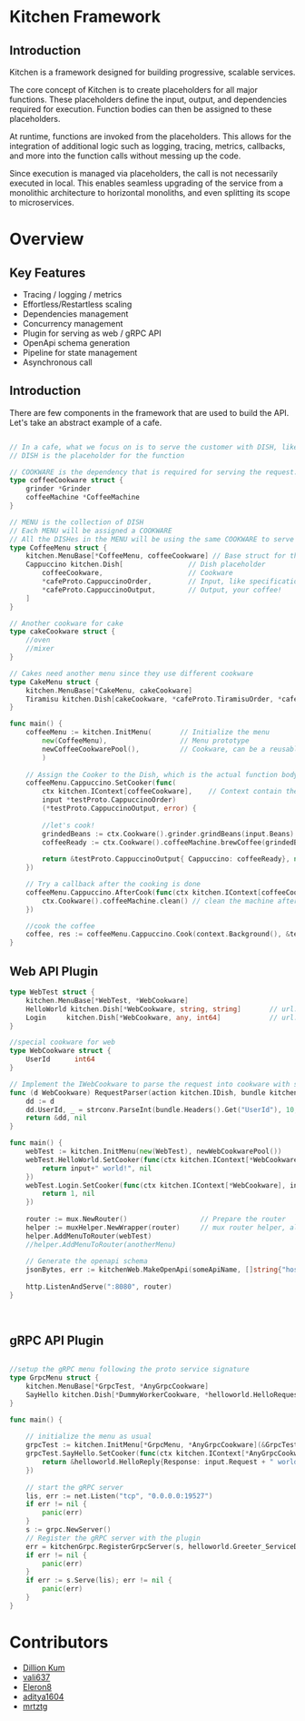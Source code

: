 # Kitchen Framework

## Introduction

Kitchen is a framework designed for building progressive, scalable services.

The core concept of Kitchen is to create placeholders for all major functions. These placeholders define the input, output, and dependencies required for execution. Function bodies can then be assigned to these placeholders.

At runtime, functions are invoked from the placeholders. This allows for the integration of additional logic such as logging, tracing, metrics, callbacks, and more into the function calls without messing up the code.

Since execution is managed via placeholders, the call is not necessarily executed in local. This enables seamless upgrading of the service from a monolithic architecture to horizontal monoliths, and even splitting its scope to microservices.
# Overview

## Key Features

- Tracing / logging / metrics
- Effortless/Restartless scaling
- Dependencies management
- Concurrency management
- Plugin for serving as web / gRPC API
- OpenApi schema generation
- Pipeline for state management
- Asynchronous call

## Introduction

There are few components in the framework that are used to build the API. Let's take an abstract example of a cafe.

```go

// In a cafe, what we focus on is to serve the customer with DISH, like coffee, cake etc.
// DISH is the placeholder for the function

// COOKWARE is the dependency that is required for serving the request.
type coffeeCookware struct {
    grinder *Grinder
    coffeeMachine *CoffeeMachine
}

// MENU is the collection of DISH
// Each MENU will be assigned a COOKWARE
// All the DISHes in the MENU will be using the same COOKWARE to serve
type CoffeeMenu struct {
    kitchen.MenuBase[*CoffeeMenu, coffeeCookware] // Base struct for the menu
    Cappuccino kitchen.Dish[                // Dish placeholder
	    coffeeCookware,                     // Cookware
		*cafeProto.CappuccinoOrder,         // Input, like specifications of the coffee like milk, beans etc.
		*cafeProto.CappuccinoOutput,        // Output, your coffee!
	]
}

// Another cookware for cake
type cakeCookware struct {
    //oven
    //mixer
}

// Cakes need another menu since they use different cookware
type CakeMenu struct {
    kitchen.MenuBase[*CakeMenu, cakeCookware]
    Tiramisu kitchen.Dish[cakeCookware, *cafeProto.TiramisuOrder, *cafeProto.TiramisuOutput]
}

func main() {
    coffeeMenu := kitchen.InitMenu(       // Initialize the menu
		new(CoffeeMenu),                  // Menu prototype
		newCoffeeCookwarePool(),          // Cookware, can be a reusable pointer/sync.Pool
		)
	
	// Assign the Cooker to the Dish, which is the actual function body
    coffeeMenu.Cappuccino.SetCooker(func(
		ctx kitchen.IContext[coffeeCookware],    // Context contain the cookware and lifecycle utils
		input *testProto.CappuccinoOrder) 
	    (*testProto.CappuccinoOutput, error) {
    
        //let's cook!
        grindedBeans := ctx.Cookware().grinder.grindBeans(input.Beans)
        coffeeReady := ctx.Cookware().coffeeMachine.brewCoffee(grindedBeans, input.Milk)
        
        return &testProto.CappuccinoOutput{ Cappuccino: coffeeReady}, nil // return error or the coffee, enjoy!
    })

	// Try a callback after the cooking is done
    coffeeMenu.Cappuccino.AfterCook(func(ctx kitchen.IContext[coffeeCookware], input *testProto.CappuccinoOrder, output *testProto.CappuccinoOutput, err error) {
        ctx.Cookware().coffeeMachine.clean() // clean the machine after brewing
    })

	//cook the coffee
    coffee, res := coffeeMenu.Cappuccino.Cook(context.Background(), &testProto.CappuccinoOrder{Beans: "arabica", Milk: "whole"}
}


```

## Web API Plugin

```go
type WebTest struct {
    kitchen.MenuBase[*WebTest, *WebCookware]
    HelloWorld kitchen.Dish[*WebCookware, string, string]       // url: /hello_world
    Login     kitchen.Dish[*WebCookware, any, int64]            // url: /login
}

//special cookware for web
type WebCookware struct {
    UserId      int64
}

// Implement the IWebCookware to parse the request into cookware with session
func (d WebCookware) RequestParser(action kitchen.IDish, bundle kitchen.IWebBundle) (routerHelper.IWebCookware, error) {
    dd := d
    dd.UserId, _ = strconv.ParseInt(bundle.Headers().Get("UserId"), 10, 64)
    return &dd, nil
}

func main() {
    webTest := kitchen.InitMenu(new(WebTest), newWebCookwarePool())
    webTest.HelloWorld.SetCooker(func(ctx kitchen.IContext[*WebCookware], input string) (string, error) {
        return input+" world!", nil
    })
    webTest.Login.SetCooker(func(ctx kitchen.IContext[*WebCookware], input any) (int64, error) {
        return 1, nil
    })
    
    router := mux.NewRouter()                  // Prepare the router
    helper := muxHelper.NewWrapper(router)     // mux router helper, also available for echo/fasthttp
    helper.AddMenuToRouter(webTest)
    //helper.AddMenuToRouter(anotherMenu)
    
	// Generate the openapi schema
    jsonBytes, err := kitchenWeb.MakeOpenApi(someApiName, []string{"host1.com"}, "/", someVersion, webTest)
    
    http.ListenAndServe(":8080", router)
}
	
	
```

## gRPC API Plugin

```go

//setup the gRPC menu following the proto service signature
type GrpcMenu struct {
    kitchen.MenuBase[*GrpcTest, *AnyGrpcCookware]
    SayHello kitchen.Dish[*DummyWorkerCookware, *helloworld.HelloRequest, *helloworld.HelloReply]
}

func main() {
	
	// initialize the menu as usual
	grpcTest := kitchen.InitMenu[*GrpcMenu, *AnyGrpcCookware](&GrpcTest{}, &AnyGrpcCookware{})
	grpcTest.SayHello.SetCooker(func(ctx kitchen.IContext[*AnyGrpcCookware], input *helloworld.HelloRequest) (output *helloworld.HelloReply, err error) {
		return &helloworld.HelloReply{Response: input.Request + " world"}, nil
	})
	
	// start the gRPC server
	lis, err := net.Listen("tcp", "0.0.0.0:19527")
	if err != nil {
        panic(err)
    }
	s := grpc.NewServer()
	// Register the gRPC server with the plugin
	err = kitchenGrpc.RegisterGrpcServer(s, helloworld.Greeter_ServiceDesc, grpcTest)
	if err != nil {
        panic(err)
    }
    if err := s.Serve(lis); err != nil {
        panic(err)
    }
}
```




# Contributors
- [Dillion Kum](https://github.com/dkishere)
- [vali637](https://github.com/vali637)
- [Eleron8](https://github.com/Eleron8)
- [aditya1604](https://github.com/aditya1604)
- [mrtztg](https://github.com/mrtztg)